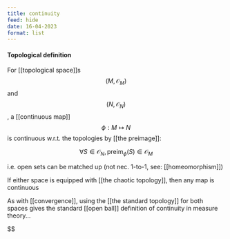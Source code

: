 ```yaml
---
title: continuity
feed: hide
date: 16-04-2023
format: list
---
```



#### Topological definition

For [[topological space]]s $$(M, \mathcal O_M)$$ and $$(N, \mathcal O_N)$$, a [[continuous map]] $$\phi: M\mapsto N$$ is continuous w.r.t. the topologies by [[the preimage]]:

$$
\forall S\in\mathcal O_N, \text{preim}_\phi(S)\in\mathcal O_M
$$

i.e. open sets can be matched up (not nec. 1-to-1, see: [[homeomorphism]])

If either space is equipped with [[the chaotic topology]], then any map is continuous

As with [[convergence]], using the [[the standard topology]] for both spaces gives the standard [[open ball]] definition of continuity in measure theory...

$$